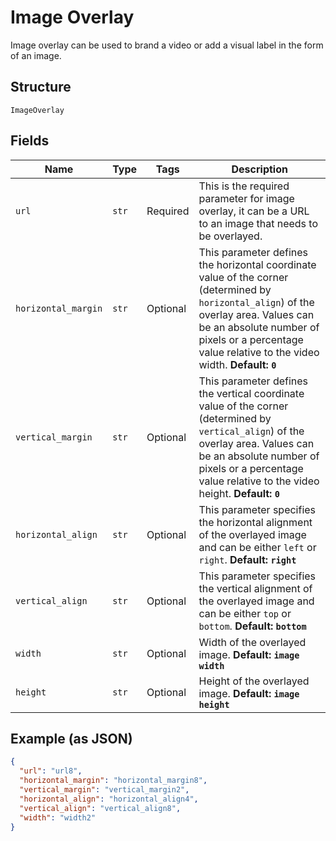 
# Image Overlay

Image overlay can be used to brand a video or add a visual label in the form of an image.

## Structure

`ImageOverlay`

## Fields

| Name | Type | Tags | Description |
|  --- | --- | --- | --- |
| `url` | `str` | Required | This is the required parameter for image overlay, it can be a URL to an image that needs to be overlayed. |
| `horizontal_margin` | `str` | Optional | This parameter defines the horizontal coordinate value of the corner (determined by `horizontal_align`) of the overlay area. Values can be an absolute number of pixels or a percentage value relative to the video width. **Default: `0`** |
| `vertical_margin` | `str` | Optional | This parameter defines the vertical coordinate value of the corner (determined by `vertical_align`) of the overlay area. Values can be an absolute number of pixels or a percentage value relative to the video height. **Default: `0`** |
| `horizontal_align` | `str` | Optional | This parameter specifies the horizontal alignment of the overlayed image and can be either `left` or `right`. **Default: `right`** |
| `vertical_align` | `str` | Optional | This parameter specifies the vertical alignment of the overlayed image and can be either `top` or `bottom`. **Default: `bottom`** |
| `width` | `str` | Optional | Width of the overlayed image. **Default: `image width`** |
| `height` | `str` | Optional | Height of the overlayed image. **Default: `image height`** |

## Example (as JSON)

```json
{
  "url": "url8",
  "horizontal_margin": "horizontal_margin8",
  "vertical_margin": "vertical_margin2",
  "horizontal_align": "horizontal_align4",
  "vertical_align": "vertical_align8",
  "width": "width2"
}
```

